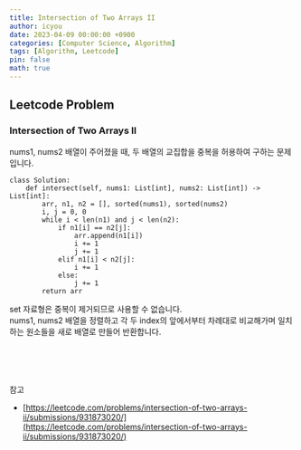 ```yaml
---
title: Intersection of Two Arrays II
author: icyou
date: 2023-04-09 00:00:00 +0900
categories: [Computer Science, Algorithm]
tags: [Algorithm, Leetcode]
pin: false
math: true
---
```


## Leetcode Problem

### Intersection of Two Arrays II
nums1, nums2 배열이 주어졌을 때, 두 배열의 교집합을 중복을 허용하여 구하는 문제입니다.

```
class Solution:
    def intersect(self, nums1: List[int], nums2: List[int]) -> List[int]:
        arr, n1, n2 = [], sorted(nums1), sorted(nums2)
        i, j = 0, 0
        while i < len(n1) and j < len(n2):
            if n1[i] == n2[j]:
                arr.append(n1[i])
                i += 1
                j += 1
            elif n1[i] < n2[j]:
                i += 1
            else:
                j += 1
        return arr
```
set 자료형은 중복이 제거되므로 사용할 수 없습니다.  
nums1, nums2 배열을 정렬하고 각 두 index의 앞에서부터 차례대로 비교해가며 일치하는 원소들을 새로 배열로 만들어 반환합니다.  




<br/><br/><br/><br/>
참고 
- [https://leetcode.com/problems/intersection-of-two-arrays-ii/submissions/931873020/](https://leetcode.com/problems/intersection-of-two-arrays-ii/submissions/931873020/)